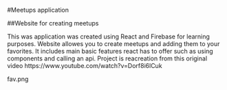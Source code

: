 #Meetups application

##Website for creating meetups

<p>
This was application was created using React and Firebase for learning purposes. Website allowes you to create meetups and adding them to your favorites. It includes main basic features react has to offer such as using components and calling an api.  Project is reacreation from this original video https://www.youtube.com/watch?v=Dorf8i6lCuk
</p>


fav.png
